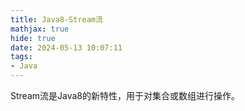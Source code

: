 ```yaml
---
title: Java8-Stream流
mathjax: true
hide: true
date: 2024-05-13 10:07:11
tags:
- Java
---
```

Stream流是Java8的新特性，用于对集合或数组进行操作。 

<!-- more -->

```
```
